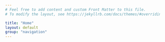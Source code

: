 ```yaml
---
# Feel free to add content and custom Front Matter to this file.
# To modify the layout, see https://jekyllrb.com/docs/themes/#overriding-theme-defaults

title: "Home"
layout: default
group: "navigation"
---
```

<style>
#unity-container { position: static }
#unity-container.unity-desktop { margin: auto; position: static; width: 100%; height: 100% }
#unity-container.unity-mobile { width: 100%; height: 100% }
#unity-canvas { background: #231F20 }
.unity-mobile #unity-canvas { width: 100%; height: 100% }
#unity-loading-bar { position: absolute; left: 50%; top: 50%; transform: translate(-50%, -50%); display: none }
#unity-logo { width: 154px; height: 130px; background: url('assets/unity-logo-dark.png') no-repeat center }
#unity-progress-bar-empty { width: 141px; height: 18px; margin-top: 10px; background: url('assets/progress-bar-empty-dark.png') no-repeat center }
#unity-progress-bar-full { width: 0%; height: 18px; margin-top: 10px; background: url('assets/progress-bar-full-dark.png') no-repeat center }
#unity-footer { position: relative }
.unity-mobile #unity-footer { display: none }
#unity-webgl-logo { float:left; width: 204px; height: 38px; background: url('assets/webgl-logo.png') no-repeat center }
#unity-build-title { float: right; margin-right: 10px; line-height: 38px; font-family: arial; font-size: 18px }
#unity-fullscreen-button { float: right; width: 38px; height: 38px; background: url('assets/fullscreen-button.png') no-repeat center }
#unity-warning { position: absolute; left: 50%; top: 5%; transform: translate(-50%); background: white; padding: 10px; display: none }
</style>
<div id="unity-container" class="unity-desktop">
  <canvas id="unity-canvas" width=960 height=600></canvas>
  <div id="unity-loading-bar">
    <div id="unity-logo"></div>
    <div id="unity-progress-bar-empty">
      <div id="unity-progress-bar-full"></div>
    </div>
  </div>
  <div id="unity-warning"> </div>
  <div id="unity-footer">
    <div id="unity-fullscreen-button"></div>
  </div>
</div>
<script>
  var container = document.querySelector("#unity-container");
  var canvas = document.querySelector("#unity-canvas");
  var loadingBar = document.querySelector("#unity-loading-bar");
  var progressBarFull = document.querySelector("#unity-progress-bar-full");
  var fullscreenButton = document.querySelector("#unity-fullscreen-button");
  var warningBanner = document.querySelector("#unity-warning");

  // Shows a temporary message banner/ribbon for a few seconds, or
  // a permanent error message on top of the canvas if type=='error'.
  // If type=='warning', a yellow highlight color is used.
  // Modify or remove this function to customize the visually presented
  // way that non-critical warnings and error messages are presented to the
  // user.
  function unityShowBanner(msg, type) {
    function updateBannerVisibility() {
      warningBanner.style.display = warningBanner.children.length ? 'block' : 'none';
    }
    var div = document.createElement('div');
    div.innerHTML = msg;
    warningBanner.appendChild(div);
    if (type == 'error') div.style = 'background: red; padding: 10px;';
    else {
      if (type == 'warning') div.style = 'background: yellow; padding: 10px;';
      setTimeout(function() {
        warningBanner.removeChild(div);
        updateBannerVisibility();
      }, 5000);
    }
    updateBannerVisibility();
  }

  var buildUrl = "Build";
  var loaderUrl = buildUrl + "/build-uncompressed.loader.js";
  var config = {
    dataUrl: buildUrl + "/build-uncompressed.data",
    frameworkUrl: buildUrl + "/build-uncompressed.framework.js",
    codeUrl: buildUrl + "/build-uncompressed.wasm",
    streamingAssetsUrl: "StreamingAssets",
    companyName: "DefaultCompany",
    productName: "HORSE PLINKO",
    productVersion: "0.1",
    showBanner: unityShowBanner,
  };

  // By default Unity keeps WebGL canvas render target size matched with
  // the DOM size of the canvas element (scaled by window.devicePixelRatio)
  // Set this to false if you want to decouple this synchronization from
  // happening inside the engine, and you would instead like to size up
  // the canvas DOM size and WebGL render target sizes yourself.
  // config.matchWebGLToCanvasSize = false;

  console.log("made it here!");
  if (/iPhone|iPad|iPod|Android/i.test(navigator.userAgent)) {
    console.log("you're on mobile!");
    container.className = "unity-mobile";
    // Avoid draining fillrate performance on mobile devices,
    // and default/override low DPI mode on mobile browsers.
    config.devicePixelRatio = 1;
    unityShowBanner('WebGL builds are not supported on mobile devices.');
  } else {
    canvas.style.width = "960px";
    canvas.style.height = "600px";
  }
  loadingBar.style.display = "block";

  var script = document.createElement("script");
  script.src = loaderUrl;
  script.onload = () => {
    createUnityInstance(canvas, config, (progress) => {
      progressBarFull.style.width = 100 * progress + "%";
    }).then((unityInstance) => {
      loadingBar.style.display = "none";
      fullscreenButton.onclick = () => {
        unityInstance.SetFullscreen(1);
      };
    }).catch((message) => {
      alert(message);
    });
  };
  document.body.appendChild(script);
</script>
